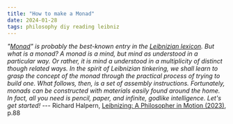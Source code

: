 ```yaml
---
title: "How to make a Monad"
date: 2024-01-28
tags: philosophy diy reading leibniz
---
```


*"[Monad](https://en.wikipedia.org/wiki/Monadology)" is probably the best-known entry in the [Leibnizian lexicon](https://plato.stanford.edu/entries/leibniz/). But what is a monad? A monad is a mind, but mind as understood in a particular way. Or rather, it is mind a understood in a multiplicity of distinct though related ways. In the spirit of Leibnizian tinkering, we shall learn to grasp the concept of the monad through the practical process of trying to build one. What follows, then, is a set of assembly instructions. Fortunately, monads can be constructed with materials easily found around the home. In fact, all you need is pencil, paper, and infinite, godlike intelligence. Let's get started!*  --- Richard Halpern, [Leibnizing: A Philosopher in Motion (2023)](https://amzn.to/3SAIzrb), p.88
